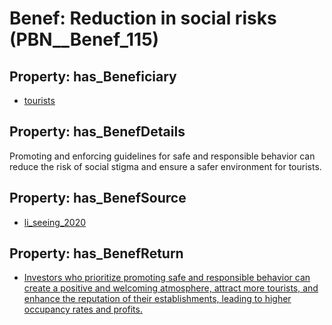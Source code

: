 # Benef: __Reduction in social risks__ (PBN__Benef_115)

## Property: has_Beneficiary

* [tourists](../Stakeholder/PBN__Stakeholder_72)

## Property: has_BenefDetails

Promoting and enforcing guidelines for safe and responsible behavior can reduce the risk of social stigma and ensure a safer environment for tourists.

## Property: has_BenefSource

* [li_seeing_2020](../Article/PBN__Article_25)

## Property: has_BenefReturn

* [Investors who prioritize promoting safe and responsible behavior can create a positive and welcoming atmosphere, attract more tourists, and enhance the reputation of their establishments, leading to higher occupancy rates and profits.](../BenefReturn/PBN__BenefReturn_114)

